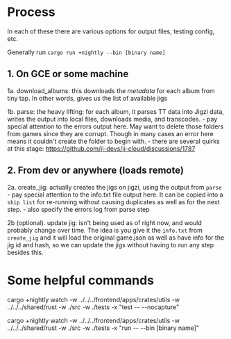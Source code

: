 # Process

In each of these there are various options for output files, testing config, etc.

Generally run `cargo run +nightly --bin [binary name]`

## 1. On GCE or some machine
1a. download_albums: this downloads the _metadata_ for each album from tiny tap. In other words, gives us the list of available jigs

1b. parse: the heavy lifting: for each album, it parses TT data into Jigzi data, writes the output into local files, downloads media, and transcodes.
    - pay special attention to the errors output here. May want to delete those folders from games since they are corrupt. Though in many cases an error here means it couldn't create the folder to begin with.
    - there are several quirks at this stage: https://github.com/ji-devs/ji-cloud/discussions/1787

## 2. From dev or anywhere (loads remote)
2a. create_jig: actually creates the jigs on jigzi, using the output from `parse`
    - pay special attention to the info.txt file output here. It can be copied into a `skip list` for re-running without causing duplicates as well as for the next step.
    - also specify the errors log from parse step

2b (optional). update jig: isn't being used as of right now, and would probably change over time. The idea is you give it the `info.txt` from `create_jig` and it will load the original game.json as well as have info for the jig id and hash, so we can update the jigs without having to run any step besides this.

# Some helpful commands
cargo +nightly watch -w ../../../frontend/apps/crates/utils -w ../../../shared/rust -w ./src -w ./tests -x "test -- --nocapture"

cargo +nightly watch -w ../../../frontend/apps/crates/utils -w ../../../shared/rust -w ./src -w ./tests -x "run -- --bin [binary name]"
